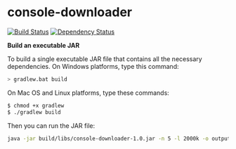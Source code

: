 console-downloader
==================

[![Build Status](https://travis-ci.org/timur86/console-downloader.svg)](https://travis-ci.org/timur86/console-downloader)
[![Dependency Status](https://www.versioneye.com/user/projects/548f0876dd709d3ee20000f6/badge.svg?style=flat)](https://www.versioneye.com/user/projects/548f0876dd709d3ee20000f6)

**Build an executable JAR**

To build a single executable JAR file that contains all the necessary dependencies. On Windows platforms, type this command:

```sh
> gradlew.bat build
```

On Mac OS and Linux platforms, type these commands:

```sh
$ chmod +x gradlew
$ ./gradlew build
```

Then you can run the JAR file:

```sh
java -jar build/libs/console-downloader-1.0.jar -n 5 -l 2000k -o output_folder -f links.txt
```
